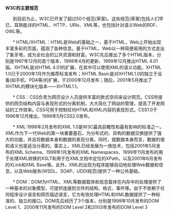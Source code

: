 **W3C的主要规范**



      到目前为止，W3C已开发了超过50个规范\(草案\)。这些规范\(草案\)包括人们早已、耳熟能详的HTML、HTTP、URIs、XML等，也包括针对语义Web的RDF、OWL等。

      \* HTML/XHTML：HTML是Web的基础之一，基于HTML，Web上开始出现丰富多彩的页面，蕴涵了各种信息。基于HTML，Web以一种简便易用的方式走出了象牙塔，成为全社会的公共资源和财富。W3C先后推出了多个HTML版本，分别是1997年12月的首个版本、1998年4月的更新、1999年12月推出HTML 4.01版。XHTML是对HTML 4.01的扩展，在其中可以使用XML的语义功能。XHTML 1.0已于2000年1月作为推荐标准发布；XHTML Basic是对XHTML1.0的独立于设备\(如手机、PDA等\)的扩展，于2000年12月发布；随后，2001年5月推出了XHTML的模块化版本——XHTML1.1。

      \* CSS：CSS负责为网页设计人员提供丰富的款式空间来设计网页。CSS所提供的网页结构内容与表现形式的分离机制，大大简化了网站的管理，提高了开发网站的工作效率。CSS可用于控制任何HTML和XML内容的表现形式。CSS1.0于1996年12月推出，1998年5月CSS2.0发布。

      \* XML:1998年2月发布的XML 1.0是W3C最具前瞻性和最有影响的标准之一。XML作为下一代Web的第一块重要基石，为分布式的、异构的数据交换提供了强大的功能，并且将数据本身和数据的表现分离，同时，就数据本身而言，数据的值和语义也是适当分离的。事实上，XML已经发展为一族技术，包括2001年5月发布的XML Schema、1999年1月发布的XML Namespaces、1999年11月发布的用于处理XML转换的XSLT和用于在XML文档中定位的XPath，以及2001年6月发布的XLink和XML Base等。此外，XML的出现为程序能够自动地处理Web数据和信息，以及Web服务\(WSDL、SOAP、UDDI规范\)提供了一种公共基础。

      \* DOM：DOM为HTML、XML等数据载体和信息载体在内存中的处理提供了一种基本的对象模型，可提供连接到文件的结构、格式、事件等。由于不依赖于任何程序设计语言和网页描述语言，它为有效处理HTML和XML数据提供了一种标准的、独立的接口。DOM先后经历了3个版本，分别是1998年10月发布的DOM Level 1、2000年11月发布的DOM Level 2和2003年发布的DOM Level 3





